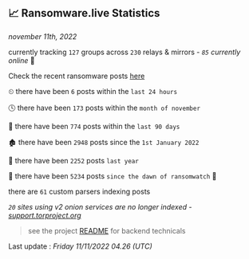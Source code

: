 
## 📈 Ransomware.live Statistics
_november 11th, 2022_

currently tracking `127` groups across `230` relays & mirrors - _`85` currently online_ 📡

Check the recent ransomware posts [here](https://www.ransomware.live/#/recentposts)


⏲ there have been `6` posts within the `last 24 hours`

🕓 there have been `173` posts within the `month of november`

📅 there have been `774` posts within the `last 90 days`

🏚 there have been `2948` posts since the `1st January 2022`

🚀 there have been `2252` posts `last year`

🦕 there have been `5234` posts `since the dawn of ransomwatch` 🐣

there are `61` custom parsers indexing posts

_`20` sites using v2 onion services are no longer indexed - [support.torproject.org](https://support.torproject.org/onionservices/v2-deprecation/)_

> see the project [README](https://github.com/jmousqueton/ransomwatch#readme) for backend technicals



Last update : _Friday 11/11/2022 04.26 (UTC)_

